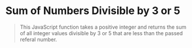 # Sum of Numbers Divisible by 3 or 5

> This JavaScript function takes a positive integer and returns the sum of all integer values divisible by 3 or 5 that are less than the passed referal number.
